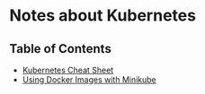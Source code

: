 # Notes about Kubernetes

## Table of Contents

* [Kubernetes Cheat Sheet](./k8s_cheat_sheet.md)
* [Using Docker Images with Minikube](./k8s_using_docker_images_with_minikube.md)